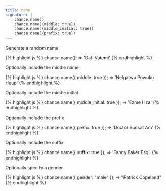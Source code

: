 ```yaml
---
title: name
signature: |
    chance.name()
    chance.name({middle: true})
    chance.name({middle_initial: true})
    chance.name({prefix: true})
---
```


Generate a random name

{% highlight js %}
  chance.name();
  => 'Dafi Vatemi'
{% endhighlight %}

Optionally include the middle name

{% highlight js %}
  chance.name({ middle: true });
  => 'Nelgatwu Powuku Heup'
{% endhighlight %}


Optionally include the middle initial

{% highlight js %}
  chance.name({ middle_initial: true });
  => 'Ezme I Iza'
{% endhighlight %}

Optionally include the prefix

{% highlight js %}
  chance.name({ prefix: true });
  => 'Doctor Suosat Am'
{% endhighlight %}

Optionally include the suffix

{% highlight js %}
  chance.name({ suffix: true });
  => 'Fanny Baker Esq.'
{% endhighlight %}

Optionally specify a gender

{% highlight js %}
  chance.name({ gender: "male" });
  => "Patrick Copeland"
{% endhighlight %}

